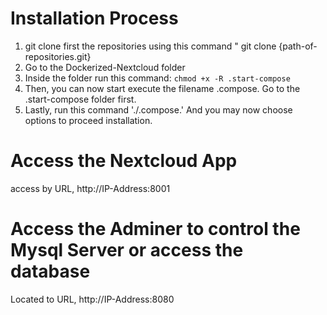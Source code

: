# Installation Process

1. git clone first the repositories using this command " git clone {path-of-repositories.git}
2. Go to the Dockerized-Nextcloud folder
3. Inside the folder run this command: ```chmod +x -R .start-compose```
4. Then, you can now start execute the filename .compose. Go to the .start-compose folder first.
5. Lastly, run this command './.compose.' And you may now choose options to proceed installation.

# Access the Nextcloud App
access by URL, http://IP-Address:8001

# Access the Adminer to control the Mysql Server or access the database
Located to URL, http://IP-Address:8080
